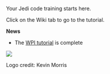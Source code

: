 Your Jedi code training starts here.

Click on the Wiki tab to go to the tutorial.

**News**
  * The [WPI tutorial](WPI_Lesson1.md) is complete

<img src='http://melindascollins.com/wp-content/uploads/2013/04/patience-yoda.jpg' />

Logo credit: Kevin Morris